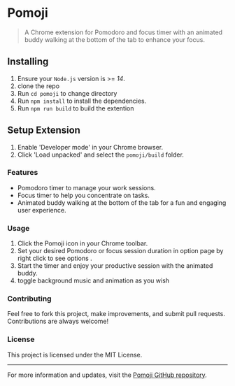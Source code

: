 # Pomoji

> A Chrome extension for Pomodoro and focus timer with an animated buddy walking at the bottom of the tab to enhance your focus.

## Installing

1. Ensure your `Node.js` version is >= _14_.
2. clone the repo
3. Run `cd pomoji` to change directory
4. Run `npm install` to install the dependencies.
5. Run `npm run build` to build the extention

## Setup Extension

1. Enable 'Developer mode' in your Chrome browser.
2. Click 'Load unpacked' and select the `pomoji/build` folder.

### Features

- Pomodoro timer to manage your work sessions.
- Focus timer to help you concentrate on tasks.
- Animated buddy walking at the bottom of the tab for a fun and engaging user experience.

### Usage

1. Click the Pomoji icon in your Chrome toolbar.
2. Set your desired Pomodoro or focus session duration in option page by right click to see options .
3. Start the timer and enjoy your productive session with the animated buddy.
4. toggle background music and animation as you wish

### Contributing

Feel free to fork this project, make improvements, and submit pull requests. Contributions are always welcome!

### License

This project is licensed under the MIT License.

---

For more information and updates, visit the [Pomoji GitHub repository](https://github.com/rahulraikwar00/pomoji).
